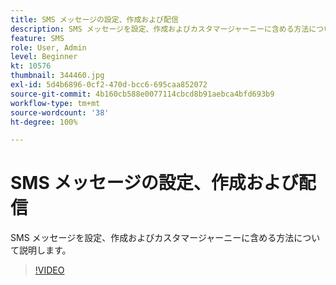 ```yaml
---
title: SMS メッセージの設定、作成および配信
description: SMS メッセージを設定、作成およびカスタマージャーニーに含める方法について説明します。
feature: SMS
role: User, Admin
level: Beginner
kt: 10576
thumbnail: 344460.jpg
exl-id: 5d4b6896-0cf2-470d-bcc6-695caa852072
source-git-commit: 4b160cb588e0077114cbcd8b91aebca4bfd693b9
workflow-type: tm+mt
source-wordcount: '38'
ht-degree: 100%

---
```


# SMS メッセージの設定、作成および配信

SMS メッセージを設定、作成およびカスタマージャーニーに含める方法について説明します。

>[!VIDEO](https://video.tv.adobe.com/v/344460?quality=12&learn=on)
